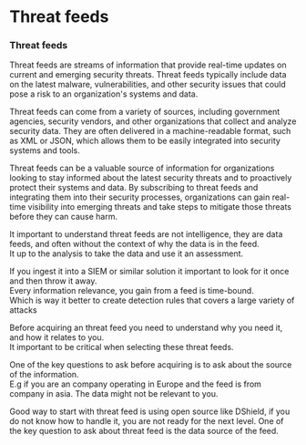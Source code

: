 # Threat feeds

### Threat feeds

Threat feeds are streams of information that provide real-time updates on current and emerging security threats. Threat feeds typically include data on the latest malware, vulnerabilities, and other security issues that could pose a risk to an organization's systems and data.

Threat feeds can come from a variety of sources, including government agencies, security vendors, and other organizations that collect and analyze security data. They are often delivered in a machine-readable format, such as XML or JSON, which allows them to be easily integrated into security systems and tools.

Threat feeds can be a valuable source of information for organizations looking to stay informed about the latest security threats and to proactively protect their systems and data. By subscribing to threat feeds and integrating them into their security processes, organizations can gain real-time visibility into emerging threats and take steps to mitigate those threats before they can cause harm.

It important to understand threat feeds are not intelligence, they are data feeds, and often without the context of why the data is in the feed.\
It up to the analysis to take the data and use it an assessment.

If you ingest it into a SIEM or similar solution it important to look for it once and then throw it away.\
Every information relevance, you gain from a feed is time-bound.\
Which is way it better to create detection rules that covers a large variety of attacks

Before acquiring an threat feed you need to understand why you need it, and how it relates to you.\
It important to be critical when selecting these threat feeds.

One of the key questions to ask before acquiring is to ask about the source of the information.\
E.g if you are an company operating in Europe and the feed is from company in asia. The data might not be relevant to you.

Good way to start with threat feed is using open source like DShield, if you do not know how to handle it, you are not ready for the next level. One of the key question to ask about threat feed is the data source of the feed.
